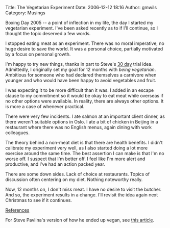 Title: The Vegetarian Experiment
Date: 2006-12-12 18:16
Author: gmwils
Category: Musings

Boxing Day 2005 -- a point of inflection in my life, the day I started
my vegetarian experiment. I've been asked recently as to if I'll
continue, so I thought the topic deserved a few words.

</p>

I stopped eating meat as an experiment. There was no moral imperative,
no huge desire to save the world. It was a personal choice, partially
motivated by a focus on personal growth.

</p>

I'm happy to try new things, thanks in part to Steve's [30 day][] trial
idea. Admittedly, I originally set my goal for 12 months with *being
vegetarian*. Ambitious for someone who had declared themselves a
carnivore when younger and who would have been happy to avoid vegetables
and fruit.

</p>

I was expecting it to be more difficult than it was. I added in an
escape clause to my commitment so it would be okay to eat meat while
overseas if no other options were available. In reality, there are
always other options. It is more a case of whenever practical.

</p>

There were very few incidents. I ate salmon at an important client
dinner, as there weren't suitable options in Oslo. I ate a bit of
chicken in Beijing in a restaurant where there was no English menus,
again dining with work colleagues.

</p>

The theory behind a non-meat diet is that there are health benefits. I
didn't calibrate my experiment very well, as I also started doing a lot
more exercise around the same time. The best assertion I can make is
that I'm no worse off. I suspect that I'm better off. I feel like I'm
more alert and productive, and I've had an action packed year.

</p>

There are some down sides. Lack of choice at restaurants. Topics of
discussion often centering on my diet. Nothing noteworthy really.

</p>

Now, 12 months on, I don't miss meat. I have no desire to visit the
butcher. And so, the experiment results in a change. I'll revisit the
idea again next Christmas to see if it continues.

</p>

<u>References</u>

</p>

For Steve Pavlina's version of how he ended up vegan, see [this
article][].

</p>

  [30 day]: http://www.stevepavlina.com/blog/2005/04/30-days-to-success/
  [this article]: http://www.stevepavlina.com/blog/2006/09/why-vegan/
